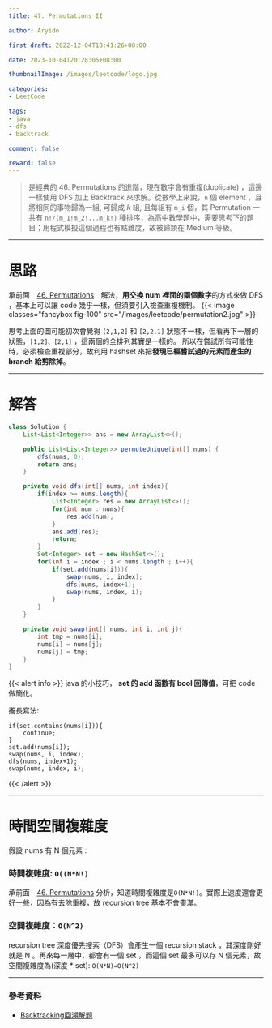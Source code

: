 ```yaml
---
title: 47. Permutations II

author: Aryido

first draft: 2022-12-04T18:41:26+08:00

date: 2023-10-04T20:28:05+08:00

thumbnailImage: /images/leetcode/logo.jpg

categories:
- LeetCode

tags:
- java
- dfs
- backtrack

comment: false

reward: false
---
```

<!--BODY-->
> 是經典的 46. Permutations 的進階，現在數字會有重複(duplicate) ，這邊一樣使用  DFS 加上 Backtrack 來求解。從數學上來說，```n``` 個 element ，且將相同的事物歸為一組, 可歸成 *k* 組, 且每組有 ```m_i``` 個，其 Permutation 一共有 ```n!/(m_1!m_2!...m_k!)``` 種排序，為高中數學題中，需要思考下的題目；用程式模擬這個過程也有點難度，故被歸類在 Medium 等級。
<!--more-->

---

# 思路
承前面　[46. Permutations](https://aryido.github.io/posts/leetcode/leetcode46/)　解法，**用交換 num 裡面的兩個數字**的方式來做 DFS ，基本上可以讓 code 幾乎一樣，但須要引入檢查重複機制。
{{< image classes="fancybox fig-100" src="/images/leetcode/permutation2.jpg" >}}

思考上面的圖可能初次會覺得 ```[2,1,2]``` 和 ```[2,2,1]``` 狀態不一樣，但看再下一層的狀態，```[1,2]、[2,1]``` ，這兩個的全排列其實是一樣的。
所以在嘗試所有可能性時，必須檢查重複部分，故利用 hashset 來把**發現已經嘗試過的元素而產生的 branch 給剪除掉**。

---
# 解答
```java
class Solution {
    List<List<Integer>> ans = new ArrayList<>();

    public List<List<Integer>> permuteUnique(int[] nums) {
        dfs(nums, 0);
        return ans;
    }

    private void dfs(int[] nums, int index){
        if(index >= nums.length){
            List<Integer> res = new ArrayList<>();
            for(int num : nums){
                res.add(num);
            }
            ans.add(res);
            return;
        }
        Set<Integer> set = new HashSet<>();
        for(int i = index ; i < nums.length ; i++){
            if(set.add(nums[i])){
                swap(nums, i, index);
                dfs(nums, index+1);
                swap(nums, index, i);
            }
        }
    }

    private void swap(int[] nums, int i, int j){
        int tmp = nums[i];
        nums[i] = nums[j];
        nums[j] = tmp;
    }
}

```
{{< alert info >}}
java 的小技巧， **set 的 add 函數有 bool 回傳值**，可把 code 做簡化。

攏長寫法:
```
if(set.contains(nums[i])){
    continue;
}
set.add(nums[i]);
swap(nums, i, index);
dfs(nums, index+1);
swap(nums, index, i);

```
{{< /alert >}}

---

# 時間空間複雜度
假設 nums 有 N 個元素 :
### 時間複雜度: ```O((N*N!)```
承前面　[46. Permutations](https://aryido.github.io/posts/leetcode/leetcode46/) 分析，知道時間複雜度是```O(N*N!)```。實際上速度還會更好一些，因為有去除重複，故 recursion tree 基本不會畫滿。

### 空間複雜度：```O(N^2)```
recursion tree 深度優先搜索（DFS）會產生一個 recursion stack ，其深度剛好就是 N 。再來每一層中，都會有一個 set ，而這個 set 最多可以存 N 個元素，故空間複雜度為(深度 * set): ```O(N*N)=O(N^2)```

---

### 參考資料

- [Backtracking回溯解题](https://www.youtube.com/watch?v=xqidNhvwKzI&list=PLV5qT67glKSErHD66rKTfqerMYz9OaTOs&index=18)